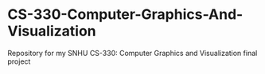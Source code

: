 # CS-330-Computer-Graphics-And-Visualization
Repository for my SNHU CS-330: Computer Graphics and Visualization final project
